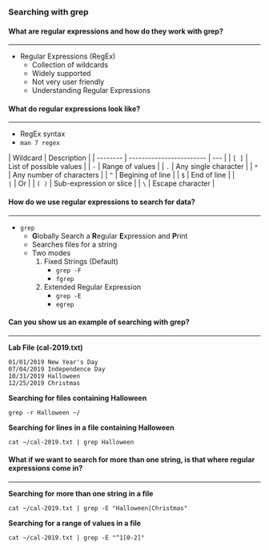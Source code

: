### Searching with grep

#### What are regular expressions and how do they work with grep?

---

- Regular Expressions (RegEx)
  - Collection of wildcards
  - Widely supported
  - Not very user friendly
  - Understanding Regular Expressions

#### What do regular expressions look like?

---

- RegEx syntax
- `man 7 regex`

| Wildcard | Description              |
| -------- | ------------------------ | --- |
| `[ ]`    | List of possible values  |
| `-`      | Range of values          |
| `.`      | Any single character     |
| `*`      | Any number of characters |
| `^`      | Begining of line         |
| `$`      | End of line              |
| `        | `                        | Or  |
| `( )`    | Sub-expression or slice  |
| `\`      | Escape character         |

#### How do we use regular expressions to search for data?

---

- `grep`
  - **G**lobally Search a **R**egular **E**xpression and **P**rint
  - Searches files for a string
  - Two modes
    1. Fixed Strings (Default)
       - `grep -F`
       - `fgrep`
    2. Extended Regular Expression
       - `grep -E`
       - `egrep`

#### Can you show us an example of searching with grep?

---

**Lab File (cal-2019.txt)**

```
01/01/2019 New Year's Day
07/04/2019 Independence Day
10/31/2019 Halloween
12/25/2019 Christmas
```

**Searching for files containing Halloween**

```
grep -r Halloween ~/
```

**Searching for lines in a file containing Halloween**

```
cat ~/cal-2019.txt | grep Halloween
```

#### What if we want to search for more than one string, is that where regular expressions come in?

---

**Searching for more than one string in a file**

```
cat ~/cal-2019.txt | grep -E "Halloween|Christmas"
```

**Searching for a range of values in a file**

```
cat ~/cal-2019.txt | grep -E "^1[0-2]"
```
